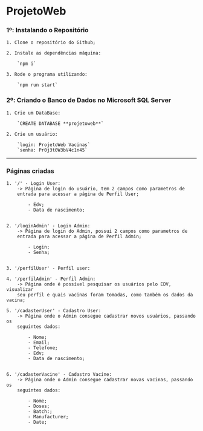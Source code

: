 # ProjetoWeb

### 1º: Instalando o Repositório
    
    1. Clone o repositório do Github;

    2. Instale as dependências máquina:

        `npm i`

    3. Rode o programa utilizando:

        `npm run start`

### 2º: Criando o Banco de Dados no Microsoft SQL Server

    1. Crie um DataBase:

        `CREATE DATABASE **projetoweb**`

    2. Crie um usuário:

        `login: ProjetoWeb Vacinas`
        `senha: Pr0j3t0W3bV4c1n45`


-----------------------------------------------------------------

### Páginas criadas

    1. '/' - Login User:
        -> Página de login do usuário, tem 2 campos como parametros de 
        entrada para acessar a página de Perfil User;
        
            - Edv;
            - Data de nascimento;


    2. '/loginAdmin' - Login Admin:
        -> Página de login do Admin, possui 2 campos como parametros de 
        entrada para acessar a página de Perfil Admin;

            - Login;
            - Senha;


    3. '/perfilUser' - Perfil user:

    4. '/perfilAdmin' - Perfil Admin:
        -> Página onde é possível pesquisar os usuários pelo EDV, visualizar
        seu perfil e quais vacinas foram tomadas, como também os dados da vacina;

    5. '/cadasterUser' - Cadastro User:
        -> Página onde o Admin consegue cadastrar novos usuários, passando os 
        seguintes dados:

            - Nome;
            - Email;
            - Telefone;
            - Edv;
            - Data de nascimento;
            

    6. '/cadasterVacine' - Cadastro Vacine:
        -> Página onde o Admin consegue cadastrar novas vacinas, passando os 
        seguintes dados:

            - Nome;
            - Doses;
            - Batch:;
            - Manufacturer;
            - Date;